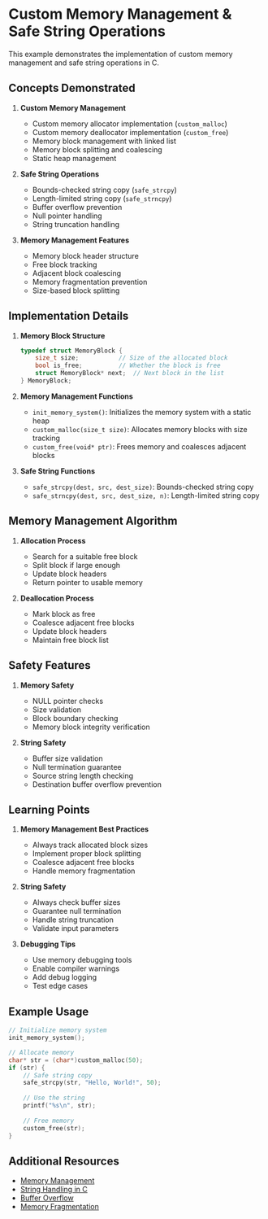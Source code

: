 # Custom Memory Management & Safe String Operations

This example demonstrates the implementation of custom memory management and safe string operations in C.

## Concepts Demonstrated

1. **Custom Memory Management**
   - Custom memory allocator implementation (`custom_malloc`)
   - Custom memory deallocator implementation (`custom_free`)
   - Memory block management with linked list
   - Memory block splitting and coalescing
   - Static heap management

2. **Safe String Operations**
   - Bounds-checked string copy (`safe_strcpy`)
   - Length-limited string copy (`safe_strncpy`)
   - Buffer overflow prevention
   - Null pointer handling
   - String truncation handling

3. **Memory Management Features**
   - Memory block header structure
   - Free block tracking
   - Adjacent block coalescing
   - Memory fragmentation prevention
   - Size-based block splitting

## Implementation Details

1. **Memory Block Structure**
   ```c
   typedef struct MemoryBlock {
       size_t size;           // Size of the allocated block
       bool is_free;          // Whether the block is free
       struct MemoryBlock* next;  // Next block in the list
   } MemoryBlock;
   ```

2. **Memory Management Functions**
   - `init_memory_system()`: Initializes the memory system with a static heap
   - `custom_malloc(size_t size)`: Allocates memory blocks with size tracking
   - `custom_free(void* ptr)`: Frees memory and coalesces adjacent blocks

3. **Safe String Functions**
   - `safe_strcpy(dest, src, dest_size)`: Bounds-checked string copy
   - `safe_strncpy(dest, src, dest_size, n)`: Length-limited string copy

## Memory Management Algorithm

1. **Allocation Process**
   - Search for a suitable free block
   - Split block if large enough
   - Update block headers
   - Return pointer to usable memory

2. **Deallocation Process**
   - Mark block as free
   - Coalesce adjacent free blocks
   - Update block headers
   - Maintain free block list

## Safety Features

1. **Memory Safety**
   - NULL pointer checks
   - Size validation
   - Block boundary checking
   - Memory block integrity verification

2. **String Safety**
   - Buffer size validation
   - Null termination guarantee
   - Source string length checking
   - Destination buffer overflow prevention

## Learning Points

1. **Memory Management Best Practices**
   - Always track allocated block sizes
   - Implement proper block splitting
   - Coalesce adjacent free blocks
   - Handle memory fragmentation

2. **String Safety**
   - Always check buffer sizes
   - Guarantee null termination
   - Handle string truncation
   - Validate input parameters

3. **Debugging Tips**
   - Use memory debugging tools
   - Enable compiler warnings
   - Add debug logging
   - Test edge cases

## Example Usage

```c
// Initialize memory system
init_memory_system();

// Allocate memory
char* str = (char*)custom_malloc(50);
if (str) {
    // Safe string copy
    safe_strcpy(str, "Hello, World!", 50);
    
    // Use the string
    printf("%s\n", str);
    
    // Free memory
    custom_free(str);
}
```

## Additional Resources

- [Memory Management](https://en.wikipedia.org/wiki/Memory_management)
- [String Handling in C](https://en.wikipedia.org/wiki/C_string_handling)
- [Buffer Overflow](https://en.wikipedia.org/wiki/Buffer_overflow)
- [Memory Fragmentation](https://en.wikipedia.org/wiki/Fragmentation_(computing)) 